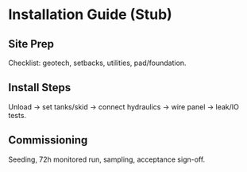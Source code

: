 # Installation Guide (Stub)

## Site Prep
Checklist: geotech, setbacks, utilities, pad/foundation.

## Install Steps
Unload → set tanks/skid → connect hydraulics → wire panel → leak/IO tests.

## Commissioning
Seeding, 72h monitored run, sampling, acceptance sign-off.